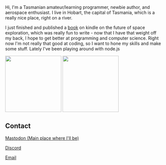 Hi, I'm a Tasmanian amateur/learning programmer, newbie author, and aerospace enthusiast. 
I live in Hobart, the capital of Tasmania, which is a really nice place, right on a river.

I just finished and published a [book](https://www.amazon.com/dp/B0BMYP6QW6?ref_=cm_sw_r_cp_ud_dp_R95FS9BT4WSDCXEE34TD) on kindle on the future of space exploration, which was really fun to write - now that I have that weight off my back, I hope to get better at programming and computer science. Right now I'm not really that good at coding, so I want to hone my skills and make some stuff. Lately I've been playing around with node.js

<p>
 <img height="180em" src="https://github-readme-stats.vercel.app/api?username=MightySpaceman&theme=buefy&show_icons=true" />
 <img height="180em" src="https://github-readme-stats.vercel.app/api/top-langs/?username=MightySpaceman&theme=buefy&layout=compact" />
</p>


## Contact
[Mastodon (Main place where I'll be)](https://aus.social/@mightyspaceman)

[Discord](https://discord.gg/AsCeXnMTYZ)

[Email](mailto:spaceman384@outlook.com.com)
